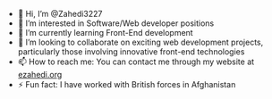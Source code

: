 - 👋 Hi, I’m @Zahedi3227
- 👀 I’m interested in Software/Web developer positions
- 🌱 I’m currently learning Front-End development
- 💞️ I’m looking to collaborate on exciting web development projects, particularly those involving innovative front-end technologies
- 📫 How to reach me: You can contact me through my website at [ezahedi.org](http://ezahedi.org)
- ⚡ Fun fact: I have worked with British forces in Afghanistan

<!---
Zahedi3227/Zahedi3227 is a ✨ special ✨ repository because its `README.md` (this file) appears on your GitHub profile.
You can click the Preview link to take a look at your changes.
--->
